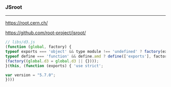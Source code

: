 ### JSroot
---
https://root.cern.ch/

https://github.com/root-project/jsroot/

```js
// libs/d3.js
(function (global, factory) {
typeof exports === 'object' && type module !== 'undefined' ? factory(exports) :
typeof define === 'function' && define.amd ? define(['exports'], factory) :
(factory((global.d3 = global.d3 || {})));
}(this, (function (exports) { 'use strict';

var version = "5.7.0";
})))
```

```
```

```
```
